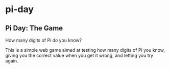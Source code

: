 # pi-day

## Pi Day: The Game

How many digits of Pi do you know?

This is a simple web game aimed at testing how many digits of Pi you know, giving you the correct value when you get it wrong, and letting you try again.